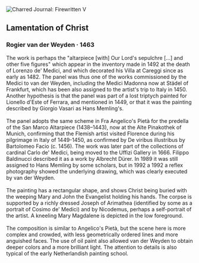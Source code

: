 <div class="artwork-of-the-day">
  <div class="container">
    <div class="img-wrapper">
      <img
        src="https://uploads3.wikiart.org/images/rogier-van-der-weyden/entombment-of-christ-1450(2).jpg!Large.jpg"
        alt="Charred Journal: Firewritten V" />
    </div>
    <div class="artwork-detail">
      <div class="artwork-origin"> 
        <h2 class="artwork-name">Lamentation of Christ</h2>
        <h3 class="artist">
          Rogier van der Weyden
                    ·  1463
        </h3>
      </div>
      <p class="description">
        <span class="artwork-description-text ng-binding" ng-bind-html="viewModel.ArtworkOfTheDay.Description | unsafe">The work is perhaps the "altarpiece [with] Our Lord's sepulchre [...] and other five figures" which appear in the inventory made in 1492 at the death of Lorenzo de' Medici, and which decorated his Villa at Careggi since as early as 1482. The panel was thus one of the works commissioned by the Medici to van der Weyden, including the Medici Madonna now at Städel of Frankfurt, which has been also assigned to the artist's trip to Italy in 1450. Another hypothesis is that the panel was part of a lost triptych painted for Lionello d'Este of Ferrara, and mentioned in 1449, or that it was the painting described by Giorgio Vasari as Hans Memling's.
<br>
<br>The panel adopts the same scheme in Fra Angelico's Pietà for the predella of the San Marco Altarpiece (1438–1443), now at the Alte Pinakothek of Munich, confirming that the Flemish artist visited Florence during his pilgrimage in Italy of 1449-1450, as confirmed by De viribus illustribus by Bartolomeo Facio (c. 1456). The work was later part of the collections of cardinal Carlo de' Medici, being moved to the Uffizi Gallery in 1666. Filippo Baldinucci described it as a work by Albrecht Dürer. In 1989 it was still assigned to Hans Memling by some scholars, but in 1992 a 1992 a reflex photography showed the underlying drawing, which was clearly executed by van der Weyden.
<br>
<br>The painting has a rectangular shape, and shows Christ being buried with the weeping Mary and John the Evangelist holding his hands. The corpse is supported by a richly dressed Joseph of Arimathea (identified by some as a portrait of Cosimo de' Medici) and by Nicodemus, perhaps a self-portrait of the artist. A kneeling Mary Magdalene is depicted in the low foreground.
<br>
<br>The composition is similar to Angelico's Pietà, but the scene here is more complex and crowded, with less geometrically ordered lines and more anguished faces. The use of oil paint also allowed van der Weyden to obtain deeper colors and a more brilliant light. The attention to details is also typical of the early Netherlandish painting school.</span>
                        <div class="text-shadow-container" ng-show="showShadow" style=""></div>
      </p>
    </div>
  </div>

</div>
